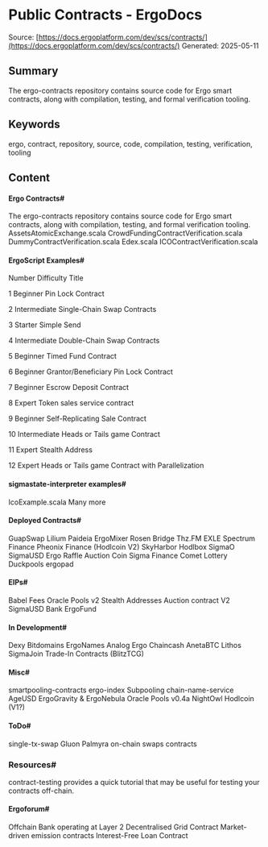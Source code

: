 # Public Contracts - ErgoDocs
Source: [https://docs.ergoplatform.com/dev/scs/contracts/](https://docs.ergoplatform.com/dev/scs/contracts/)
Generated: 2025-05-11

## Summary
The ergo-contracts repository contains source code for Ergo smart contracts, along with compilation, testing, and formal verification tooling.

## Keywords
ergo, contract, repository, source, code, compilation, testing, verification, tooling

## Content
#### Ergo Contracts#
The ergo-contracts repository contains source code for Ergo smart contracts, along with compilation, testing, and formal verification tooling.
AssetsAtomicExchange.scala
CrowdFundingContractVerification.scala
DummyContractVerification.scala
Edex.scala
ICOContractVerification.scala

#### ErgoScript Examples#
Number
Difficulty
Title




1
Beginner
Pin Lock Contract


2
Intermediate
Single-Chain Swap Contracts


3
Starter
Simple Send


4
Intermediate
Double-Chain Swap Contracts


5
Beginner
Timed Fund Contract


6
Beginner
Grantor/Beneficiary Pin Lock Contract


7
Beginner
Escrow Deposit Contract


8
Expert
Token sales service contract


9
Beginner
Self-Replicating Sale Contract


10
Intermediate
Heads or Tails game Contract


11
Expert
Stealth Address


12
Expert
Heads or Tails game Contract with Parallelization

#### sigmastate-interpreter examples#
IcoExample.scala
Many more

#### Deployed Contracts#
GuapSwap
Lilium
Paideia
ErgoMixer
Rosen Bridge
Thz.FM
EXLE
Spectrum Finance
Pheonix Finance (Hodlcoin V2)
SkyHarbor
Hodlbox
SigmaO
SigmaUSD 
Ergo Raffle
Auction Coin
Sigma Finance
Comet Lottery
Duckpools
ergopad

#### EIPs#
Babel Fees
Oracle Pools v2
Stealth Addresses
Auction contract V2
SigmaUSD Bank
ErgoFund

#### In Development#
Dexy
Bitdomains
ErgoNames
Analog Ergo
Chaincash
AnetaBTC
Lithos
SigmaJoin
Trade-In Contracts (BlitzTCG)

#### Misc#
smartpooling-contracts
ergo-index
Subpooling
chain-name-service
AgeUSD
ErgoGravity & ErgoNebula
Oracle Pools v0.4a
NightOwl
Hodlcoin (V1?)

#### ToDo#
single-tx-swap
Gluon
Palmyra
on-chain swaps contracts

### Resources#
contract-testing provides a quick tutorial that may be useful for testing your contracts off-chain.

#### Ergoforum#
Offchain Bank operating at Layer 2
Decentralised Grid Contract
Market-driven emission contracts
Interest-Free Loan Contract
